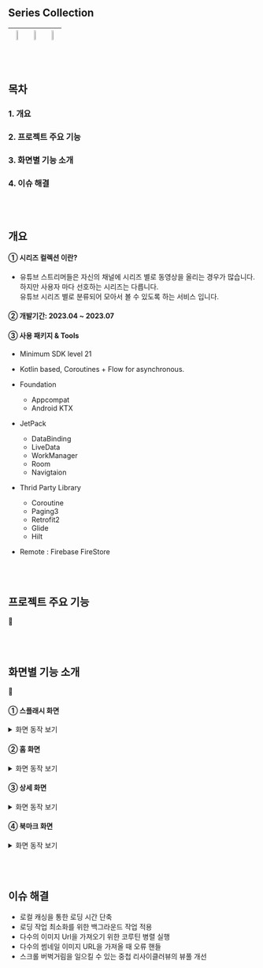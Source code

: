 
## Series Collection

|<img src="https://github.com/honggi123/series-collection/assets/89631493/78d55852-67e1-4042-866d-3ed326df6763" height="20%"/>|<img width=“20”% src="https://github.com/honggi123/series-collection/assets/89631493/43d20e3a-03f5-40aa-9c12-730c57170ca7" width="20%" height="20%"/>|<img width=“20”% src="https://github.com/honggi123/series-collection/assets/89631493/83ced6b3-4a0d-4be9-b784-fb9d343af29c" width="20%" height="20%"/>
|----|----|----|

<br><br>
## 목차
### 1. 개요
### 2. 프로젝트 주요 기능
### 3. 화면별 기능 소개
### 4. 이슈 해결

<br><br>
## 개요

#### ➀ 시리즈 컬렉션 이란?

- 유튜브 스트리머들은 자신의 채널에 시리즈 별로 동영상을 올리는 경우가 많습니다. 하지만 사용자 마다 선호하는 시리즈는 다릅니다. <br> 유튜브 시리즈 별로 분류되어 모아서 볼 수 있도록 하는 서비스 입니다.

#### ➁ 개발기간: 2023.04 ~ 2023.07

#### ➂ 사용 패키지 & Tools

* Minimum SDK level 21
* Kotlin based, Coroutines + Flow for asynchronous.
* Foundation
  - Appcompat
  - Android KTX

* JetPack
  - DataBinding
  - LiveData
  - WorkManager
  - Room
  - Navigtaion

* Thrid Party Library
  - Coroutine
  - Paging3
  - Retrofit2 
  - Glide
  - Hilt
    
* Remote : Firebase FireStore

<br><br>
## 프로젝트 주요 기능
🚧

<br><br>
## 화면별 기능 소개
🚧
#### ➀ 스플래시 화면

<details>
  <summary> 화면 동작 보기</summary>

  <img src="https://github.com/honggi123/series-collection/assets/89631493/6416b5a1-eb93-4f83-8568-14294d6b903d" width="250px" height="500px"/>
</details>

#### ➁ 홈 화면

<details>
  <summary> 화면 동작 보기</summary>
</details>

#### ➂ 상세 화면

<details>
  <summary> 화면 동작 보기</summary>
</details>

#### ➃ 북마크 화면

<details>
  <summary> 화면 동작 보기</summary>
  
  <img src="https://github.com/honggi123/series-collection/assets/89631493/3e6c074c-28fd-4e28-905e-85bc0bf190ee" width="250px" height="500px"/>
</details>

<br><br>
## 이슈 해결
- 로컬 캐싱을 통한 로딩 시간 단축  
- 로딩 작업 최소화를 위한 백그라운드 작업 적용
- 다수의 이미지 Url을 가져오기 위한 코루틴 병렬 실행
- 다수의 썸네일 이미지 URL을 가져올 때 오류 핸들
- 스크롤 버벅거림을 일으킬 수 있는 중첩 리사이클러뷰의 뷰풀 개선 




